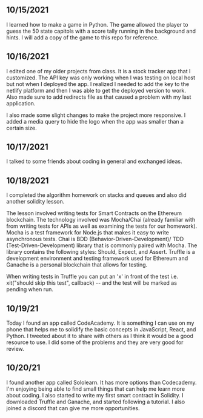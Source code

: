 ## 10/15/2021

I learned how to make a game in Python. The game allowed the player to guess the 50 state capitols with a score tally running in the background and hints. I will add a copy of the game to this repo for reference.

## 10/16/2021

I edited one of my older projects from class. It is a stock tracker app that I customized. The API key was only working when I was testing on local host but not when I deployed the app. I realized I needed to add the key to the netlify platform and then I was able to get the deployed version to work. Also made sure to add redirects file as that caused a problem with my last application.

I also made some slight changes to make the project more responsive. I added a media query to hide the logo when the app was smaller than a certain size.

## 10/17/2021

I talked to some friends about coding in general and exchanged ideas.

## 10/18/2021

I completed the algorithm homework on stacks and queues and also did another solidity lesson.

The lesson involved writing tests for Smart Contracts on the Ethereum blockchain. The technology involved was Mocha/Chai (already familiar with from writing tests for APIs as well as examining the tests for our homework). Mocha is a test framework for Node.js that makes it easy to write asynchronous tests. Chai is BDD (Behavior-Driven-Development)/ TDD (Test-Driven-Development) library that is commonly paired with Mocha. The library contains the following styles: Should, Expect, and Assert. Truffle is a development environment and testing framework used for Ethereum and Ganache is a personal blockchain that allows for testing.

When writing tests in Truffle you can put an 'x' in front of the test i.e. xit("should skip this test", callback) -- and the test will be marked as pending when run.

## 10/19/21

Today I found an app called CodeAcademy. It is something I can use on my phone that helps me to solidify the basic concepts in JavaScript, React, and Python. I tweeted about it to share with others as I think it would be a good resource to use. I did some of the problems and they are very good for review.

## 10/20/21

I found another app called Sololearn. It has more options than Codecademy. I'm enjoying being able to find small things that can help me learn more about coding. I also started to write my first smart contract in Solidity. I downloaded Truffle and Ganache, and started following a tutorial. I also joined a discord that can give me more opportunities. 
